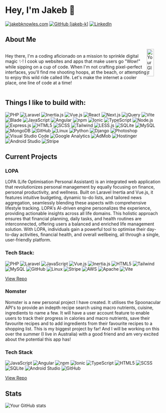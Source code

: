 # Hey, I'm Jakeb 👋

[![jakebknowles.com](https://img.shields.io/badge/jakebknowles.com-4287f5?style=flat-square)](https://jakebknowles.com)
[![GitHub [jakeb-k]](https://img.shields.io/github/followers/jakeb-k?label=follow&style=social)](https://github.com/jakeb-k)
[![LinkedIn](https://img.shields.io/badge/LinkedIn-Connect-blue?style=flat-square&logo=linkedin&logoColor=blue)](https://www.linkedin.com/in/jakeb-knowles-software-dev/)

## About Me

<div style="display: flex; flex-direction:row important; justify-content:space-around;">
<p>
        Hey there, I'm a coding aficionado on a mission to sprinkle digital magic ✨! I cook up websites and apps that make users go "Wow!" while sipping on a cup of code. When I'm not crafting pixel-perfect interfaces, you'll find me shooting hoops, at the beach, or attempting to enjoy this wild ride called life. Let's make the internet a cooler place, one line of code at a time!
        </p>
<img src="https://user-images.githubusercontent.com/74038190/225813708-98b745f2-7d22-48cf-9150-083f1b00d6c9.gif" alt="Your GIF" width=50%;/>
  
</div>

## Things I like to build with:

![PHP](https://img.shields.io/badge/PHP-blueviolet?logo=php&logoColor=white)
![Laravel](https://img.shields.io/badge/Laravel-red?logo=laravel&logoColor=white)
![Inertia.js](https://img.shields.io/badge/-Inertia.js-7957d5?logo=inertia&logoColor=white)
![Vue.js](https://img.shields.io/badge/Vue.js-4FC08D?logo=vue.js&logoColor=white)
![React](https://img.shields.io/badge/React-blueviolet?logo=react&logoColor=white)
![Next.js](https://img.shields.io/badge/Next.js-black?logo=next.js&logoColor=white)
![jQuery](https://img.shields.io/badge/jQuery-blue?logo=jquery&logoColor=white)
![Vite](https://img.shields.io/badge/Vite-646CFF?logo=vite&logoColor=white)
![Blade](https://img.shields.io/badge/Blade-purple?logo=laravel&logoColor=white)
![JavaScript](https://img.shields.io/badge/JavaScript-yellow?logo=javascript&logoColor=white)
![Angular](https://img.shields.io/badge/Angular-red?logo=angular&logoColor=white)
![npm](https://img.shields.io/badge/npm-red?logo=npm&logoColor=white)
![Ionic](https://img.shields.io/badge/Ionic-blue?logo=ionic&logoColor=white)
![TypeScript](https://img.shields.io/badge/TypeScript-blue?logo=typescript&logoColor=white)
![Node.js](https://img.shields.io/badge/Node.js-green?logo=node.js&logoColor=white)
![Express.js](https://img.shields.io/badge/Express.js-lightgrey?logo=express&logoColor=white)
![HTML5](https://img.shields.io/badge/HTML5-orange?logo=html5&logoColor=white)
![SCSS](https://img.shields.io/badge/SCSS-pink?logo=sass&logoColor=white)
![Tailwind](https://img.shields.io/badge/Tailwind_CSS-06B6D4?logo=tailwind-css&logoColor=white)
![LESS.js](https://img.shields.io/badge/LESS.js-blue?logo=less&logoColor=white)
![SQLite](https://img.shields.io/badge/SQLite-blue?logo=sqlite&logoColor=white)
![MySQL](https://img.shields.io/badge/MySQL-blue?logo=mysql&logoColor=white)
![MongoDB](https://img.shields.io/badge/MongoDB-green?logo=mongodb&logoColor=white)
![GitHub](https://img.shields.io/badge/GitHub-black?logo=github&logoColor=white)
![Linux](https://img.shields.io/badge/Linux-yellowgreen?logo=linux&logoColor=white)
![Python](https://img.shields.io/badge/Python-blue?logo=python&logoColor=white)
![Django](https://img.shields.io/badge/Django-green?logo=django&logoColor=white)
![Photoshop](https://img.shields.io/badge/Photoshop-informational?logo=adobe-photoshop&logoColor=white)
![Visual Studio Code](https://img.shields.io/badge/Visual%20Studio%20Code-blue?logo=visual-studio-code&logoColor=white)
![Google Analytics](https://img.shields.io/badge/Google%20Analytics-orange?logo=google-analytics&logoColor=white)
![AdMob](https://img.shields.io/badge/AdMob-green?logo=google-admob&logoColor=white)
![Hostinger](https://img.shields.io/badge/Hostinger-lightgrey?style=flat-square&logo=hostinger&logoColor=white)
![Android Studio](https://img.shields.io/badge/Android%20Studio-green?logo=android-studio&logoColor=white)
![Stripe](https://img.shields.io/badge/Stripe-blue?logo=stripe&logoColor=white)

## Current Projects

### LOPA

LOPA (Life Optimisation Personal Assistant) is an integrated web application that revolutionizes personal management by equally focusing on finance, personal productivity, and wellness. Built on Laravel Inertia and Vue.js, it features intuitive budgeting, dynamic to-do lists, and tailored news aggregation, seamlessly blending these aspects with comprehensive lifestyle tracking. LOPA's AI-driven engine personalizes the experience, providing actionable insights across all life domains. This holistic approach ensures that financial planning, daily tasks, and health routines are interconnected, offering users a balanced and enriched life management solution. With LOPA, individuals gain a powerful tool to optimise their day-to-day activities, financial health, and overall wellbeing, all through a single, user-friendly platform.

### Tech Stack:

![PHP](https://img.shields.io/badge/PHP-777BB4?logo=php&logoColor=white)
![Laravel](https://img.shields.io/badge/Laravel-FF2D20?logo=laravel&logoColor=white)
![JavaScript](https://img.shields.io/badge/JavaScript-yellow?logo=javascript&logoColor=white)
![Vue.js](https://img.shields.io/badge/Vue.js-4FC08D?logo=vue.js&logoColor=white)
![Inertia.js](https://img.shields.io/badge/-Inertia.js-7957d5?logo=inertia&logoColor=white)
![HTML5](https://img.shields.io/badge/HTML5-E34F26?logo=html5&logoColor=white)
![Tailwind](https://img.shields.io/badge/Tailwind_CSS-06B6D4?logo=tailwind-css&logoColor=white)
![MySQL](https://img.shields.io/badge/MySQL-4479A1?logo=mysql&logoColor=white)
![GitHub](https://img.shields.io/badge/GitHub-181717?logo=github&logoColor=white)
![Linux](https://img.shields.io/badge/Linux-FCC624?logo=linux&logoColor=black)
![Stripe](https://img.shields.io/badge/Stripe-008CDD?logo=stripe&logoColor=white)
![AWS](https://img.shields.io/badge/AWS-232F3E?logo=amazon-aws&logoColor=white)
![Apache](https://img.shields.io/badge/Apache-D22128?logo=apache&logoColor=white)
![Vite](https://img.shields.io/badge/Vite-646CFF?logo=vite&logoColor=white)


[View Repo](https://github.com/jakeb-k/lopa)

### Nomster

Nomster is a new personal project I have created. It utilises the Spoonacular API's to provide an indepth recipe search using macro nutrients, cuisine, ingredients to name a few. It will have a user account feature to enable users to track their progress in calories and macro nutrients, save their favourite recipes and to add ingredients from their favourite recipes to a shopping list. This is my biggest project by far! And I will be working on this over the summer (I live in Australia) with a good friend and am very excited about the potential this app has!

### Tech Stack
![JavaScript](https://img.shields.io/badge/JavaScript-yellow?logo=javascript&logoColor=white)
![Angular](https://img.shields.io/badge/Angular-red?logo=angular&logoColor=white)
![npm](https://img.shields.io/badge/npm-red?logo=npm&logoColor=white)
![Ionic](https://img.shields.io/badge/Ionic-blue?logo=ionic&logoColor=white)
![TypeScript](https://img.shields.io/badge/TypeScript-blue?logo=typescript&logoColor=white)
![HTML5](https://img.shields.io/badge/HTML5-orange?logo=html5&logoColor=white)
![SCSS](https://img.shields.io/badge/SCSS-pink?logo=sass&logoColor=white)
![SQLite](https://img.shields.io/badge/SQLite-blue?logo=sqlite&logoColor=white)
![Android Studio](https://img.shields.io/badge/Android%20Studio-green?logo=android-studio&logoColor=white)
![GitHub](https://img.shields.io/badge/GitHub-black?logo=github&logoColor=white)

[View Repo](https://github.com/jakeb-k/nomster)

## Stats

![Your GitHub stats](https://github-readme-stats.vercel.app/api?username=jakeb-k&show_icons=true&theme=radical)
